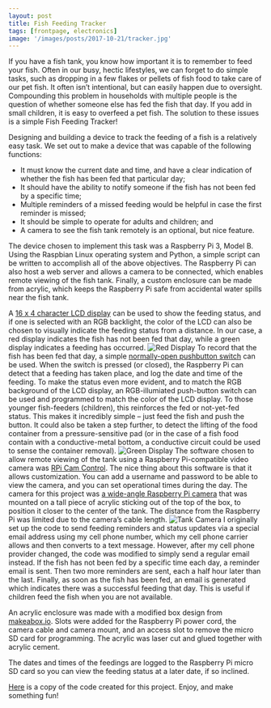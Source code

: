 ```yaml
---
layout: post
title: Fish Feeding Tracker
tags: [frontpage, electronics]
image: '/images/posts/2017-10-21/tracker.jpg'
---
```


If you have a fish tank, you know how important it is to remember to feed your fish.  Often in our busy, hectic lifestyles, we can forget to do simple tasks, such as dropping in a few flakes or pellets of fish food to take care of our pet fish.  It often isn’t intentional, but can easily happen due to oversight.  Compounding this problem in households with multiple people is the question of whether someone else has fed the fish that day.  If you add in small children, it is easy to overfeed a pet fish.  The solution to these issues is a simple Fish Feeding Tracker!

Designing and building a device to track the feeding of a fish is a relatively easy task.  We set out to make a device that was capable of the following functions:

* It must know the current date and time, and have a clear indication of whether the fish has been fed that particular day;
* It should have the ability to notify someone if the fish has not been fed by a specific time;
* Multiple reminders of a missed feeding would be helpful in case the first reminder is missed;
* It should be simple to operate for adults and children; and
* A camera to see the fish tank remotely is an optional, but nice feature.

The device chosen to implement this task was a Raspberry Pi 3, Model B.  Using the Raspbian Linux operating system and Python, a simple script can be written to accomplish all of the above objectives.  The Raspberry Pi can also host a web server and allows a camera to be connected, which enables remote viewing of the fish tank.  Finally, a custom enclosure can be made from acrylic, which keeps the Raspberry Pi safe from accidental water spills near the fish tank.

A [16 x 4 character LCD display](https://www.adafruit.com/product/498) can be used to show the feeding status, and if one is selected with an RGB backlight, the color of the LCD can also be chosen to visually indicate the feeding status from a distance.  In our case, a red display indicates the fish has not been fed that day, while a green display indicates a feeding has occurred.
![Red Display](/images/posts/2017-10-21/red.jpg)
To record that the fish has been fed that day, a simple [normally-open pushbutton switch](https://www.adafruit.com/product/3425) can be used.  When the switch is pressed (or closed), the Raspberry Pi can detect that a feeding has taken place, and log the date and time of the feeding.  To make the status even more evident, and to match the RGB background of the LCD display, an RGB-illumiated push-button switch can be used and programmed to match the color of the LCD display.  To those younger fish-feeders (children), this reinforces the fed or not-yet-fed status.  This makes it incredibly simple – just feed the fish and push the button.  It could also be taken a step further, to detect the lifting of the food container from a pressure-sensitive pad (or in the case of a fish food contain with a conductive-metal bottom, a conductive circuit could be used to sense the container removal).
![Green Display](/images/posts/2017-10-21/green.jpg)
The software chosen to allow remote viewing of the tank using a Raspberry Pi-compatible video camera was [RPi Cam Control](https://elinux.org/RPi-Cam-Web-Interface).  The nice thing about this software is that it allows customization.  You can add a username and password to be able to view the camera, and you can set operational times during the day.  The camera for this project was [a wide-angle Raspberry Pi camera](https://www.amazon.com/gp/product/B00N1YJKFS) that was mounted on a tall piece of acrylic sticking out of the top of the box, to position it closer to the center of the tank.  The distance from the Raspberry Pi was limited due to the camera’s cable length.
![Tank Camera](/images/posts/2017-10-21/camera.png)
I originally set up the code to send feeding reminders and status updates via a special email address using my cell phone number, which my cell phone carrier allows and then converts to a text message.  However, after my cell phone provider changed, the code was modified to simply send a regular email instead.  If the fish has not been fed by a specific time each day, a reminder email is sent.  Then two more reminders are sent, each a half hour later than the last.  Finally, as soon as the fish has been fed, an email is generated which indicates there was a successful feeding that day.  This is useful if children feed the fish when you are not available.

An acrylic enclosure was made with a modified box design from [makeabox.io](https://makeabox.io/).  Slots were added for the Raspberry Pi power cord, the camera cable and camera mount, and an access slot to remove the micro SD card for programming.  The acrylic was laser cut and glued together with acrylic cement.

The dates and times of the feedings are logged to the Raspberry Pi micro SD card so you can view the feeding status at a later date, if so inclined.

[Here](/files/fish_code.txt) is a copy of the code created for this project.  Enjoy, and make something fun!
